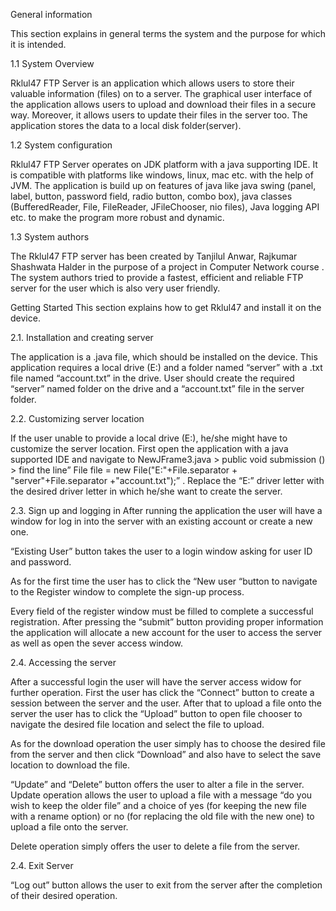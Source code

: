 General information 

This section explains in general terms the system and the purpose for which it is intended.

1.1 System Overview

Rklul47 FTP Server is an application which allows users to store their valuable information (files) on to a server. The graphical user interface of the application allows users to upload and download their files in a secure way. Moreover, it allows users to update their files in the server too. The application stores the data to a local disk folder(server).

1.2 System configuration

Rklul47 FTP Server operates on JDK platform with a java supporting IDE. It is compatible with platforms like windows, linux, mac etc. with the help of JVM. The application is build up on features of java like java swing (panel, label, button, password field, radio button, combo box), java classes (BufferedReader, File, FileReader, JFileChooser, nio files), Java logging API etc. to make the program more robust and dynamic.

1.3 System authors

The Rklul47 FTP server has been created by Tanjilul Anwar, Rajkumar Shashwata Halder in the purpose of a project in Computer Network course . The system authors tried to provide a fastest, efficient and reliable FTP server for the user which is also very user friendly.

Getting Started
This section explains how to get Rklul47 and install it on the device.

2.1. Installation and creating server

The application is a .java file, which should be installed on the device. This application requires a local drive (E:) and a folder named “server” with a .txt file named “account.txt” in the drive. User should create the required “server” named folder on the drive and a “account.txt” file in the server folder.

2.2. Customizing server location

If the user unable to provide a local drive (E:), he/she might have to customize the server location. First open the application with a java supported IDE and navigate to NewJFrame3.java > public void submission () > find the line” File file = new File("E:"+File.separator + "server"+File.separator +"account.txt");” . Replace the “E:” driver letter with the desired driver letter in which he/she want to create the server.

2.3. Sign up and logging in After running the application the user will have a window for log in into the server with an existing account or create a new one.

“Existing User” button takes the user to a login window asking for user ID and password.

As for the first time the user has to click the “New user “button to navigate to the Register window to complete the sign-up process.

Every field of the register window must be filled to complete a successful registration. After pressing the “submit” button providing proper information the application will allocate a new account for the user to access the server as well as open the sever access window.

2.4. Accessing the server

After a successful login the user will have the server access widow for further operation. First the user has click the “Connect” button to create a session between the server and the user. After that to upload a file onto the server the user has to click the “Upload” button to open file chooser to navigate the desired file location and select the file to upload.

As for the download operation the user simply has to choose the desired file from the server and then click “Download” and also have to select the save location to download the file.

“Update” and “Delete” button offers the user to alter a file in the server. Update operation allows the user to upload a file with a message “do you wish to keep the older file” and a choice of yes (for keeping the new file with a rename option) or no (for replacing the old file with the new one) to upload a file onto the server.

Delete operation simply offers the user to delete a file from the server.

2.4. Exit Server

“Log out” button allows the user to exit from the server after the completion of their desired operation.
